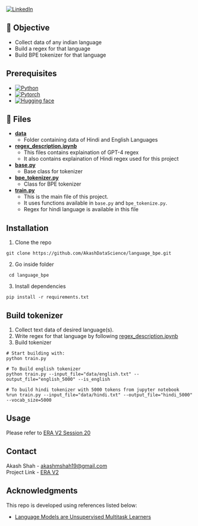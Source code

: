 [![LinkedIn][linkedin-shield]][linkedin-url]

## :jigsaw: Objective

- Collect data of any indian language
- Build a regex for that language
- Build BPE tokenizer for that language

## Prerequisites
* [![Python][Python.py]][python-url]
* [![Pytorch][PyTorch.tensor]][torch-url]
* [![Hugging face][HuggingFace.transformers]][huggingface-url]

## :open_file_folder: Files
- [**data**](data/)
    - Folder containing data of Hindi and English Languages
- [**regex_description.ipynb**](regext_description.ipynb)
    - This files contains explaination of GPT-4 regex
    - It also contains explaination of Hindi regex used for this project
- [**base.py**](language_bpe/base.py)
    - Base class for tokenizer
- [**bpe_tokenizer.py**](language_bpe/bpe_tokenizer.py)
    - Class for BPE tokenizer
- [**train.py**](train.py)
    - This is the main file of this project.
    - It uses functions available in `base.py` and `bpe_tokenize.py`.
    - Regex for hindi language is available in this file


## Installation

1. Clone the repo
```
git clone https://github.com/AkashDataScience/language_bpe.git
```
2. Go inside folder
```
 cd language_bpe
```
3. Install dependencies
```
pip install -r requirements.txt
```

## Build tokenizer
1. Collect text data of desired language(s).
2. Write regex for that language by following [regex_description.ipynb](regext_description.ipynb)
3. Build tokenizer

```
# Start building with:
python train.py

# To Build english tokenizer
python train.py --input_file="data/english.txt" --output_file="english_5000" --is_english

# To build hindi tokenizer with 5000 tokens from jupyter notebook
%run train.py --input_file="data/hindi.txt" --output_file="hindi_5000" --vocab_size=5000
```

## Usage 
Please refer to [ERA V2 Session 20](https://github.com/AkashDataScience/ERA-V2/tree/master/Week-20)

## Contact

Akash Shah - akashmshah19@gmail.com  
Project Link - [ERA V2](https://github.com/AkashDataScience/ERA-V2/tree/master)

## Acknowledgments
This repo is developed using references listed below:
* [Language Models are Unsupervised Multitask Learners](https://d4mucfpksywv.cloudfront.net/better-language-models/language_models_are_unsupervised_multitask_learners.pdf)

[linkedin-shield]: https://img.shields.io/badge/-LinkedIn-black.svg?style=for-the-badge&logo=linkedin&colorB=555
[linkedin-url]: https://www.linkedin.com/in/akash-m-shah/
[Python.py]:https://img.shields.io/badge/python-3670A0?style=for-the-badge&logo=python&logoColor=ffdd54
[python-url]: https://www.python.org/
[PyTorch.tensor]: https://img.shields.io/badge/PyTorch-%23EE4C2C.svg?style=for-the-badge&logo=PyTorch&logoColor=white
[torch-url]: https://pytorch.org/
[HuggingFace.transformers]: https://img.shields.io/badge/%F0%9F%A4%97-Hugging%20Face-orange
[huggingface-url]: https://huggingface.co/